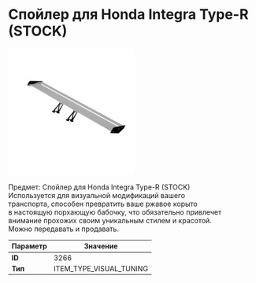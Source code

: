 # Спойлер для Honda Integra Type-R (STOCK)

![Item Image](../img/3266.webp?raw=true)

Предмет: Спойлер для Honda Integra Type-R (STOCK)<br>Используется для визуальной модификаций вашего<br>транспорта, способен превратить ваше ржавое корыто<br>в настоящую порхающую бабочку, что обязательно привлечет<br>внимание прохожих своим уникальным стилем и красотой.<br>Можно передавать и продавать.


| Параметр | Значение |
|----------|----------|
| **ID** | 3266 |
| **Тип** | ITEM_TYPE_VISUAL_TUNING |

